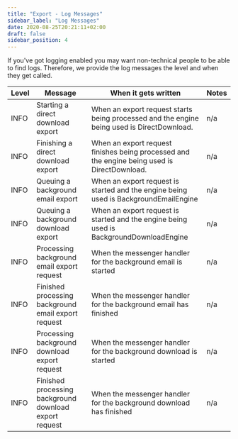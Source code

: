 ```yaml
---
title: "Export - Log Messages"
sidebar_label: "Log Messages"
date: 2020-08-25T20:21:11+02:00
draft: false
sidebar_position: 4
---
```

If you've got logging enabled you may want non-technical people to be able to find logs. Therefore, we provide the log messages the level and when they get called.

| Level | Message  | When it gets written | Notes |
| --- | --- | --- | --- |
| INFO | Starting a direct download export | When an export request starts being processed and the engine being used is DirectDownload. | n/a |
| INFO | Finishing a direct download export | When an export request finishes being processed and the engine being used is DirectDownload. | n/a |
| INFO | Queuing a background email export | When an export request is started and the engine being used is BackgroundEmailEngine | n/a |
| INFO | Queuing a background download export | When an export request is started and the engine being used is BackgroundDownloadEngine | n/a |
| INFO | Processing background email export request | When the messenger handler for the background email is started | n/a |
| INFO | Finished processing background email export request | When the messenger handler for the background email has finished | n/a |
| INFO | Processing background download export request | When the messenger handler for the background download is started | n/a |
| INFO | Finished processing background download export request | When the messenger handler for the background download has finished | n/a |
